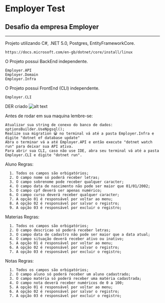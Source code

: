 # Employer Test

## Desafio da empresa Employer
------------------------------------------------------------

Projeto utilizando C#, .NET 5.0, Postgres, EntityFrameworkCore.

```
https://docs.microsoft.com/en-gb/dotnet/core/install/linux
```


O Projeto possui BackEnd independente.

```
Employer.API
Employer.Domain
Employer.Infra
```
O Projeto possui FrontEnd (CLI) independente.

```
Employer.CLI
```
DER criado
![alt text](https://i.imgur.com/TgzGjoe.png)

Antes de rodar em sua maquina lembre-se:

```
Atualizar sua string de conexo do banco de dados: optionsBuilder.UseNpgsql();
Realize sua migration 😀 no terminal vá até a pasta Employer.Infra e digite "dotnet ef database update"
Abra o terminar vá a até Employer.API e então execute "dotnet watch run" para deixar sua API ativa.
Para abrir sua CLI, caso não use IDE, abra seu terminal vá até a pasta Employer.CLI e digite "dotnet run".
```

Aluno Regras:
```
  1. Todos os campos são orbigatórios;
  2. O campo nome só poderá receber letras;
  3. O campo sobrenome pode receber qualquer caracter;
  4. O campo data de nascimento não pode ser maior que 01/01/2002;
  5. O campo cpf deverá ser apenas numérico;
  6. O campo curso deverá receber qualquer caracter;
  7. A opção 01 é responsável por voltar ao menu;
  8. A opção 02 é responsável por salvar o registro;
  9. A opção 03 é responsável por excluir o registro;
```

Materias Regras:
```
  1. Todos os campos são orbigatórios;
  2. O campo descricao só poderá receber letras;
  3. O campo data de cadastro não pode ser maior que a data atual;
  4. O campo situação deverá receber ativo ou inativo;
  5. A opção 01 é responsável por voltar ao menu;
  6. A opção 02 é responsável por salvar o registro;
  7. A opção 03 é responsável por excluir o registro;
```

Notas Regras:
```
  1. Todos os campos são orbigatórios;
  2. O campo aluno só poderá receber um aluno cadastrado;
  3. O campo matéria só poderá receber uma matéria cadastrada;
  4. O campo nota deverá receber numéricos de 0 a 100;
  5. A opção 01 é responsável por voltar ao menu;
  6. A opção 02 é responsável por salvar o registro;
  7. A opção 03 é responsável por excluir o registro;
```

